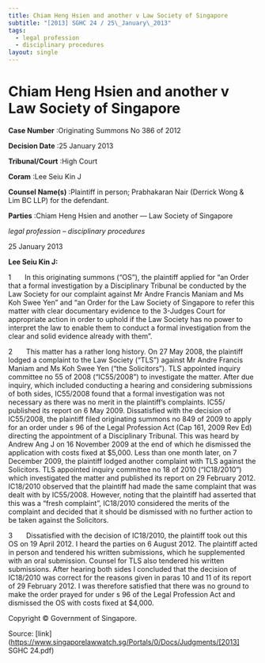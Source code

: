 ```yaml
---
title: Chiam Heng Hsien and another v Law Society of Singapore
subtitle: "[2013] SGHC 24 / 25\_January\_2013"
tags:
  - legal profession
  - disciplinary procedures
layout: single
---
```

# Chiam Heng Hsien and another v Law Society of Singapore 



**Case Number** :Originating Summons No 386 of 2012 

**Decision Date** :25 January 2013 

**Tribunal/Court** :High Court 

**Coram** :Lee Seiu Kin J 

**Counsel Name(s)** :Plaintiff in person; Prabhakaran Nair (Derrick Wong & Lim BC LLP) for the defendant. 

**Parties** :Chiam Heng Hsien and another — Law Society of Singapore 

_legal profession_ – _disciplinary procedures_ 

25 January 2013 

**Lee Seiu Kin J:** 

1       In this originating summons (“OS”), the plaintiff applied for “an Order that a formal investigation by a Disciplinary Tribunal be conducted by the Law Society for our complaint against Mr Andre Francis Maniam and Ms Koh Swee Yen” and “an Order for the Law Society of Singapore to refer this matter with clear documentary evidence to the 3-Judges Court for appropriate action in order to uphold if the Law Society has no power to interpret the law to enable them to conduct a formal investigation from the clear and solid evidence already with them”. 

2       This matter has a rather long history. On 27 May 2008, the plaintiff lodged a complaint to the Law Society (“TLS”) against Mr Andre Francis Maniam and Ms Koh Swee Yen (“the Solicitors”). TLS appointed inquiry committee no 55 of 2008 (“IC55/2008”) to investigate the matter. After due inquiry, which included conducting a hearing and considering submissions of both sides, IC55/2008 found that a formal investigation was not necessary as there was no merit in the plaintiff’s complaints. IC55/ published its report on 6 May 2009. Dissatisfied with the decision of IC55/2008, the plaintiff filed originating summons no 849 of 2009 to apply for an order under s 96 of the Legal Profession Act (Cap 161, 2009 Rev Ed) directing the appointment of a Disciplinary Tribunal. This was heard by Andrew Ang J on 16 November 2009 at the end of which he dismissed the application with costs fixed at $5,000. Less than one month later, on 7 December 2009, the plaintiff lodged another complaint with TLS against the Solicitors. TLS appointed inquiry committee no 18 of 2010 (“IC18/2010”) which investigated the matter and published its report on 29 February 2012. IC18/2010 observed that the plaintiff had made the same complaint that was dealt with by IC55/2008. However, noting that the plaintiff had asserted that this was a “fresh complaint”, IC18/2010 considered the merits of the complaint and decided that it should be dismissed with no further action to be taken against the Solicitors. 

3       Dissatisfied with the decision of IC18/2010, the plaintiff took out this OS on 19 April 2012. I heard the parties on 6 August 2012. The plaintiff acted in person and tendered his written submissions, which he supplemented with an oral submission. Counsel for TLS also tendered his written submissions. After hearing both sides I concluded that the decision of IC18/2010 was correct for the reasons given in paras 10 and 11 of its report of 29 February 2012. I was therefore satisfied that there was no ground to make the order prayed for under s 96 of the Legal Profession Act and dismissed the OS with costs fixed at $4,000. 


Copyright © Government of Singapore. 


Source: [link](https://www.singaporelawwatch.sg/Portals/0/Docs/Judgments/[2013] SGHC 24.pdf)
